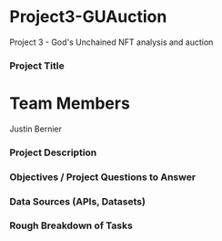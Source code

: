 # Project3-GUAuction
Project 3 - God's Unchained NFT analysis and auction

### Project Title

# Team Members
  Justin Bernier

### Project Description

### Objectives / Project Questions to Answer

### Data Sources (APIs, Datasets)

### Rough Breakdown of Tasks
